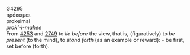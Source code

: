 G4295  
πρόκειμαι  
prokeimai  
*prok‘-i-mahee*  
From [4253](g4253) and [2749](g2749) to *lie* *before* the view, that
is, (figuratively) to *be* *present* (to the mind), to *stand* *forth*
(as an example or reward): - be first, set before (forth).  
